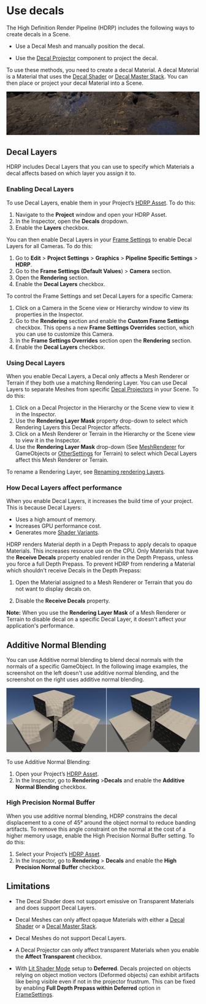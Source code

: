 # Use decals

The High Definition Render Pipeline (HDRP) includes the following ways to create decals in a Scene.

- Use a Decal Mesh and manually position the decal.

- Use the [Decal Projector](Decal-Projector.md) component to project the decal.

To use these methods, you need to create a decal Material. A decal Material is a Material that uses the [Decal Shader](Decal-Shader.md) or [Decal Master Stack](master-stack-decal.md). You can then place or project your decal Material into a Scene.

![Decal shader.](Images/HDRPFeatures-DecalShader.png)

## Decal Layers

HDRP includes Decal Layers that you can use to specify which Materials a decal affects based on which layer you assign it to.

### Enabling Decal Layers

To use Decal Layers, enable them in your Project’s [HDRP Asset](HDRP-Asset.md).  To do this:
1. Navigate to the **Project** window and open your HDRP Asset.
2. In the Inspector, open the **Decals** dropdown.
3. Enable the  **Layers**  checkbox.

You can then enable Decal Layers in your [Frame Settings](Frame-Settings.md) to enable Decal Layers for all Cameras. To do this:

1. Go to **Edit** > **Project Settings** > **Graphics** > **Pipeline Specific Settings** > **HDRP**.
2. Go to the **Frame Settings (Default Values**) > **Camera** section.
3. Open the **Rendering** section.
4. Enable the **Decal Layers** checkbox.

To control the Frame Settings and set Decal Layers for a specific Camera:

1. Click on a Camera in the Scene view or Hierarchy window to view its properties in the Inspector.
2. Go to the **Rendering** section and enable the **Custom Frame Settings** checkbox. This opens a new **Frame Settings Overrides** section, which you can use to customize this Camera.
3. In the **Frame Settings Overrides** section open the **Rendering** section.
4. Enable the **Decal Layers** checkbox.

### Using Decal Layers

When you enable Decal Layers, a Decal only affects a Mesh Renderer or Terrain if they both use a matching Rendering Layer. You can use Decal Layers to separate Meshes from specific [Decal Projectors](decal-projector-reference.md) in your Scene. To do this:

1. Click on a Decal Projector in the Hierarchy or the Scene view to view it in the Inspector.
2. Use the **Rendering Layer Mask** property drop-down to select which Rendering Layers this Decal Projector affects.
4. Click on a Mesh Renderer or Terrain in the Hierarchy or the Scene view to view it in the Inspector.
5. Use the **Rendering Layer Mask** drop-down (See [MeshRenderer](https://docs.unity3d.com/Manual/class-MeshRenderer.html) for GameObjects or [OtherSettings](https://docs.unity3d.com/Manual/terrain-OtherSettings.html) for Terrain) to select which Decal Layers affect this Mesh Renderer or Terrain.

To rename a Rendering Layer, see [Renaming rendering Layers](Rendering-Layers.md#renaming-rendering-layers).

### How Decal Layers affect performance

When you enable Decal Layers, it increases the build time of your project. This is because Decal Layers:

* Uses a high amount of memory.
* Increases GPU performance cost.
* Generates more [Shader Variants](https://docs.unity3d.com/Manual/shader-variants.html).

HDRP renders Material depth in a Depth Prepass to apply decals to opaque Materials. This increases resource use on the CPU. Only Materials that have the **Receive Decals** property enabled render in the Depth Prepass, unless you force a full Depth Prepass. To prevent HDRP from rendering a Material which shouldn't receive Decals in the Depth Prepass:

1. Open the Material assigned to a Mesh Renderer or Terrain that you do not want to display decals on.

2. Disable the **Receive Decals** property.

**Note:** When you use the **Rendering Layer Mask** of a Mesh Renderer or Terrain to disable decal on a specific Decal Layer, it doesn't affect your application's performance.


<a name="additive-normal-blending"></a>
## Additive Normal Blending

You can use Additive normal blending to blend decal normals with the normals of a specific GameObject. 
In the following image examples, the screenshot on the left doesn't use additive normal blending, and the screenshot on the right uses additive normal blending.

![The image on the left doesn't use additive normal blending, and the image on the right uses additive normal blending.](Images/HDRPFeatures-SurfGrad.png)

To use Additive Normal Blending:
1. Open your Project’s [HDRP Asset](HDRP-Asset.md).
2. In the Inspector, go to **Rendering**  >**Decals** and enable the **Additive Normal Blending** checkbox.

### High Precision Normal Buffer

When you use additive normal blending, HDRP constrains the decal displacement to a cone of 45° around the object normal to reduce banding artifacts.
To remove this angle constraint on the normal at the cost of a higher memory usage, enable the High Precision Normal Buffer setting. To do this:

1. Select your Project’s [HDRP Asset](HDRP-Asset.md).
2. In the Inspector, go to **Rendering** > **Decals** and enable the **High Precision Normal Buffer** checkbox.

## Limitations

- The Decal Shader does not support emissive on Transparent Materials and does support Decal Layers.

- Decal Meshes can only affect opaque Materials with either a [Decal Shader](Decal-Shader.md) or a [Decal Master Stack](master-stack-decal.md).

- Decal Meshes do not support Decal Layers.

- A Decal Projector can only affect transparent Materials when you enable the **Affect Transparent** checkbox.

- With [Lit Shader Mode](Frame-Settings.md) setup to **Deferred**. Decals projected on objects relying on object motion vectors (Deformed objects) can exhibit artifacts like being visible even if not in the projector frustrum. This can be fixed by enabling **Full Depth Prepass within Deferred** option in [FrameSettings](Frame-Settings.md).
